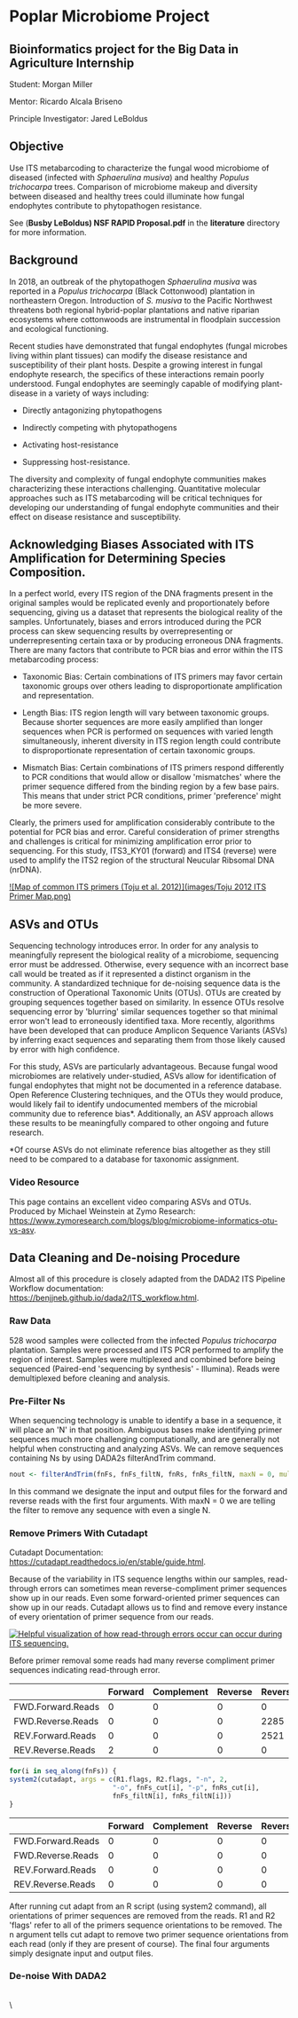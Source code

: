 # **Poplar Microbiome Project**

## **Bioinformatics project for the Big Data in Agriculture Internship**

Student: Morgan Miller

Mentor: Ricardo Alcala Briseno

Principle Investigator: Jared LeBoldus

## **Objective**

Use ITS metabarcoding to characterize the fungal wood microbiome of diseased (infected with *Sphaerulina musiva*) and healthy *Populus trichocarpa* trees. Comparison of microbiome makeup and diversity between diseased and healthy trees could illuminate how fungal endophytes contribute to phytopathogen resistance.

See (**Busby LeBoldus) NSF RAPID Proposal.pdf** in the **literature** directory for more information.

## **Background**

In 2018, an outbreak of the phytopathogen *Sphaerulina musiva* was reported in a *Populus trichocarpa* (Black Cottonwood) plantation in northeastern Oregon. Introduction of *S. musiva* to the Pacific Northwest threatens both regional hybrid-poplar plantations and native riparian ecosystems where cottonwoods are instrumental in floodplain succession and ecological functioning.

Recent studies have demonstrated that fungal endophytes (fungal microbes living within plant tissues) can modify the disease resistance and susceptibility of their plant hosts. Despite a growing interest in fungal endophyte research, the specifics of these interactions remain poorly understood. Fungal endophytes are seemingly capable of modifying plant-disease in a variety of ways including:

-   Directly antagonizing phytopathogens

-   Indirectly competing with phytopathogens

-   Activating host-resistance

-   Suppressing host-resistance.

The diversity and complexity of fungal endophyte communities makes characterizing these interactions challenging. Quantitative molecular approaches such as ITS metabarcoding will be critical techniques for developing our understanding of fungal endophyte communities and their effect on disease resistance and susceptibility.

## **Acknowledging Biases Associated with ITS Amplification for Determining Species Composition.**

In a perfect world, every ITS region of the DNA fragments present in the original samples would be replicated evenly and proportionately before sequencing, giving us a dataset that represents the biological reality of the samples. Unfortunately, biases and errors introduced during the PCR process can skew sequencing results by overrepresenting or underrepresenting certain taxa or by producing erroneous DNA fragments. There are many factors that contribute to PCR bias and error within the ITS metabarcoding process:

-   Taxonomic Bias: Certain combinations of ITS primers may favor certain taxonomic groups over others leading to disproportionate amplification and representation.

-   Length Bias: ITS region length will vary between taxonomic groups. Because shorter sequences are more easily amplified than longer sequences when PCR is performed on sequences with varied length simultaneously, inherent diversity in ITS region length could contribute to disproportionate representation of certain taxonomic groups.

-   Mismatch Bias: Certain combinations of ITS primers respond differently to PCR conditions that would allow or disallow 'mismatches' where the primer sequence differed from the binding region by a few base pairs. This means that under strict PCR conditions, primer 'preference' might be more severe.

Clearly, the primers used for amplification considerably contribute to the potential for PCR bias and error. Careful consideration of primer strengths and challenges is critical for minimizing amplification error prior to sequencing. For this study, ITS3_KY01 (forward) and ITS4 (reverse) were used to amplify the ITS2 region of the structural Neucular Ribsomal DNA (nrDNA).

[![Map of common ITS primers (Toju et al. 2012)](images/Toju 2012 ITS Primer Map.png)](https://www.ncbi.nlm.nih.gov/pmc/articles/PMC3395698/)

## **ASVs and OTUs**

Sequencing technology introduces error. In order for any analysis to meaningfully represent the biological reality of a microbiome, sequencing error must be addressed. Otherwise, every sequence with an incorrect base call would be treated as if it represented a distinct organism in the community. A standardized technique for de-noising sequence data is the construction of Operational Taxonomic Units (OTUs). OTUs are created by grouping sequences together based on similarity. In essence OTUs resolve sequencing error by 'blurring' similar sequences together so that minimal error won't lead to erroneously identified taxa. More recently, algorithms have been developed that can produce Amplicon Sequence Variants (ASVs) by inferring exact sequences and separating them from those likely caused by error with high confidence.

For this study, ASVs are particularly advantageous. Because fungal wood microbiomes are relatively under-studied, ASVs allow for identification of fungal endophytes that might not be documented in a reference database. Open Reference Clustering techniques, and the OTUs they would produce, would likely fail to identify undocumented members of the microbial community due to reference bias\*. Additionally, an ASV approach allows these results to be meaningfully compared to other ongoing and future research.

\*Of course ASVs do not eliminate reference bias altogether as they still need to be compared to a database for taxonomic assignment.

### **Video Resource**

This page contains an excellent video comparing ASVs and OTUs. Produced by Michael Weinstein at Zymo Research: <https://www.zymoresearch.com/blogs/blog/microbiome-informatics-otu-vs-asv>.

## **Data Cleaning and De-noising Procedure**

Almost all of this procedure is closely adapted from the DADA2 ITS Pipeline Workflow documentation: <https://benjjneb.github.io/dada2/ITS_workflow.html>.

### **Raw Data**

528 wood samples were collected from the infected *Populus trichocarpa* plantation. Samples were processed and ITS PCR performed to amplify the region of interest. Samples were multiplexed and combined before being sequenced (Paired-end 'sequencing by synthesis' - Illumina). Reads were demultiplexed before cleaning and analysis.

### Pre-Filter Ns

When sequencing technology is unable to identify a base in a sequence, it will place an 'N' in that position. Ambiguous bases make identifying primer sequences much more challenging computationally, and are generally not helpful when constructing and analyzing ASVs. We can remove sequences containing Ns by using DADA2s filterAndTrim command.

``` r
nout <- filterAndTrim(fnFs, fnFs_filtN, fnRs, fnRs_filtN, maxN = 0, multithread = TRUE)
```

In this command we designate the input and output files for the forward and reverse reads with the first four arguments. With maxN = 0 we are telling the filter to remove any sequence with even a single N.

### **Remove Primers With Cutadapt**

Cutadapt Documentation: <https://cutadapt.readthedocs.io/en/stable/guide.html>.

Because of the variability in ITS sequence lengths within our samples, read-through errors can sometimes mean reverse-compliment primer sequences show up in our reads. Even some forward-oriented primer sequences can show up in our reads. Cutadapt allows us to find and remove every instance of every orientation of primer sequence from our reads.

[![Helpful visualization of how read-through errors occur can occur during ITS sequencing.](images/DADA2_ITS_Readthrough-01.png)](https://benjjneb.github.io/dada2/ITS_workflow.html)

Before primer removal some reads had many reverse compliment primer sequences indicating read-through error.

|                   | Forward | Complement | Reverse | ReverseComp |
|-------------------|---------|------------|---------|-------------|
| FWD.Forward.Reads | 0       | 0          | 0       | 0           |
| FWD.Reverse.Reads | 0       | 0          | 0       | 2285        |
| REV.Forward.Reads | 0       | 0          | 0       | 2521        |
| REV.Reverse.Reads | 2       | 0          | 0       | 0           |

``` r
for(i in seq_along(fnFs)) {
system2(cutadapt, args = c(R1.flags, R2.flags, "-n", 2,
                          "-o", fnFs_cut[i], "-p", fnRs_cut[i],
                          fnFs_filtN[i], fnRs_filtN[i]))
}
```

|                   | Forward | Complement | Reverse | ReverseComp |
|-------------------|---------|------------|---------|-------------|
| FWD.Forward.Reads | 0       | 0          | 0       | 0           |
| FWD.Reverse.Reads | 0       | 0          | 0       | 0           |
| REV.Forward.Reads | 0       | 0          | 0       | 0           |
| REV.Reverse.Reads | 0       | 0          | 0       | 0           |

After running cut adapt from an R script (using system2 command), all orientations of primer sequences are removed from the reads. R1 and R2 'flags' refer to all of the primers sequence orientations to be removed. The n argument tells cut adapt to remove two primer sequence orientations from each read (only if they are present of course). The final four arguments simply designate input and output files.

### **De-noise With DADA2**

\
\
